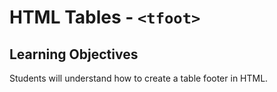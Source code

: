 # HTML Tables - `<tfoot>`

## Learning Objectives
Students will understand how to create a table footer in HTML.